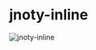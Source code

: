 # jnoty-inline
![jnoty-inline](https://github.com/visualapps/jnoty-inline/blob/master/docs/preview.gif)
